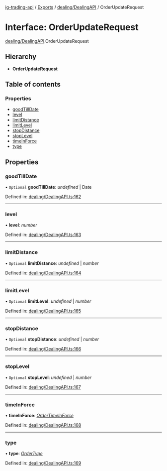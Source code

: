[ig-trading-api](../README.md) / [Exports](../modules.md) / [dealing/DealingAPI](../modules/dealing_dealingapi.md) / OrderUpdateRequest

# Interface: OrderUpdateRequest

[dealing/DealingAPI](../modules/dealing_dealingapi.md).OrderUpdateRequest

## Hierarchy

- **OrderUpdateRequest**

## Table of contents

### Properties

- [goodTillDate](dealing_dealingapi.orderupdaterequest.md#goodtilldate)
- [level](dealing_dealingapi.orderupdaterequest.md#level)
- [limitDistance](dealing_dealingapi.orderupdaterequest.md#limitdistance)
- [limitLevel](dealing_dealingapi.orderupdaterequest.md#limitlevel)
- [stopDistance](dealing_dealingapi.orderupdaterequest.md#stopdistance)
- [stopLevel](dealing_dealingapi.orderupdaterequest.md#stoplevel)
- [timeInForce](dealing_dealingapi.orderupdaterequest.md#timeinforce)
- [type](dealing_dealingapi.orderupdaterequest.md#type)

## Properties

### goodTillDate

• `Optional` **goodTillDate**: _undefined_ \| Date

Defined in: [dealing/DealingAPI.ts:162](https://github.com/bennycode/ig-trading-api/blob/76cc822/src/dealing/DealingAPI.ts#L162)

---

### level

• **level**: _number_

Defined in: [dealing/DealingAPI.ts:163](https://github.com/bennycode/ig-trading-api/blob/76cc822/src/dealing/DealingAPI.ts#L163)

---

### limitDistance

• `Optional` **limitDistance**: _undefined_ \| _number_

Defined in: [dealing/DealingAPI.ts:164](https://github.com/bennycode/ig-trading-api/blob/76cc822/src/dealing/DealingAPI.ts#L164)

---

### limitLevel

• `Optional` **limitLevel**: _undefined_ \| _number_

Defined in: [dealing/DealingAPI.ts:165](https://github.com/bennycode/ig-trading-api/blob/76cc822/src/dealing/DealingAPI.ts#L165)

---

### stopDistance

• `Optional` **stopDistance**: _undefined_ \| _number_

Defined in: [dealing/DealingAPI.ts:166](https://github.com/bennycode/ig-trading-api/blob/76cc822/src/dealing/DealingAPI.ts#L166)

---

### stopLevel

• `Optional` **stopLevel**: _undefined_ \| _number_

Defined in: [dealing/DealingAPI.ts:167](https://github.com/bennycode/ig-trading-api/blob/76cc822/src/dealing/DealingAPI.ts#L167)

---

### timeInForce

• **timeInForce**: [_OrderTimeInForce_](../enums/dealing_dealingapi.ordertimeinforce.md)

Defined in: [dealing/DealingAPI.ts:168](https://github.com/bennycode/ig-trading-api/blob/76cc822/src/dealing/DealingAPI.ts#L168)

---

### type

• **type**: [_OrderType_](../enums/dealing_dealingapi.ordertype.md)

Defined in: [dealing/DealingAPI.ts:169](https://github.com/bennycode/ig-trading-api/blob/76cc822/src/dealing/DealingAPI.ts#L169)

